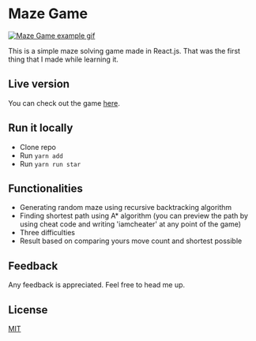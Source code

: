 # Maze Game

[![Maze Game example gif](https://i.imgur.com/sEicZGK.gif)](https://maze-game.pawelblaszczyk.ct8.pl)

This is a simple maze solving game made in React.js. That was the first thing that I made while learning it.

## Live version

You can check out the game [here](https://maze-game.pawelblaszczyk.ct8.pl/).

## Run it locally

- Clone repo
- Run `yarn add`
- Run `yarn run star`

## Functionalities

- Generating random maze using recursive backtracking algorithm
- Finding shortest path using A* algorithm (you can preview the path by using cheat code and writing 'iamcheater' at any
  point of the game)
- Three difficulties
- Result based on comparing yours move count and shortest possible

## Feedback

Any feedback is appreciated. Feel free to head me up.

## License

[MIT](https://choosealicense.com/licenses/mit/)
